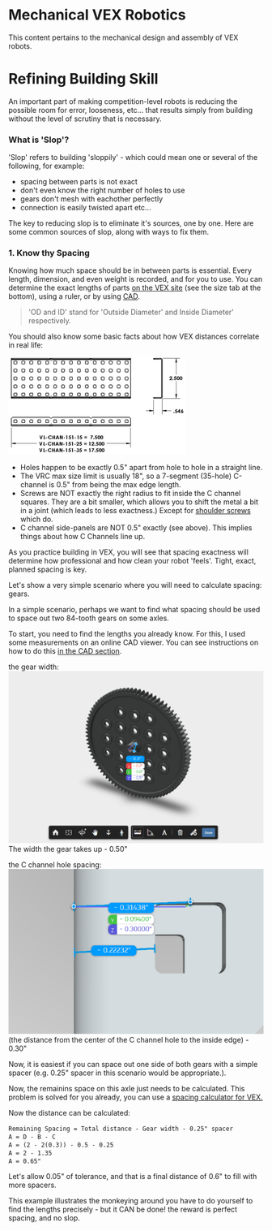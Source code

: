 # Mechanical VEX Robotics

This content pertains to the mechanical design and assembly of VEX robots.

# Refining Building Skill

An important part of making competition-level robots is reducing the possible room for error, looseness, etc... that results simply from building without the level of scrutiny that is necessary.

### What is 'Slop'?

'Slop' refers to building 'sloppily' - which could mean one or several of the following, for example:
- spacing between parts is not exact
- don't even know the right number of holes to use
- gears don't mesh with eachother perfectly
- connection is easily twisted apart
etc...

The key to reducing slop is to eliminate it's sources, one by one. Here are some common sources of slop, along with ways to fix them.

### 1. Know thy Spacing

Knowing how much space should be in between parts is essential. Every length, dimension, and even weight is recorded, and for you to use. You can determine the exact lengths of parts [on the VEX site](https://www.vexrobotics.com/shafts-and-hardware.html) (see the size tab at the bottom), using a ruler, or by using [CAD](cad.md).

> 'OD and ID' stand for 'Outside Diameter' and Inside Diameter' respectively.

You should also know some basic facts about how VEX distances correlate in real life:

![c channel spacing](_media/c-chan-spacing.jpg)

- Holes happen to be exactly 0.5" apart from hole to hole in a straight line.
- The VRC max size limit is usually 18", so a 7-segment (35-hole) C-channel is 0.5" from being the max edge length.
- Screws are NOT exactly the right radius to fit inside the C channel squares. They are a bit smaller, which allows you to shift the metal a bit in a joint (which leads to less exactness.) Except for [shoulder screws](https://www.vexrobotics.com/all-screws.html) which do.
- C channel side-panels are NOT 0.5" exactly (see above). This implies things about how C Channels line up.

As you practice building in VEX, you will see that spacing exactness will determine how professional and how clean your robot 'feels'. Tight, exact, planned spacing is key.

Let's show a very simple scenario where you will need to calculate spacing: gears.

In a simple scenario, perhaps we want  to find what spacing should be used to space out two 84-tooth gears on some axles.

To start, you need to find the lengths you already know. For this, I used some measurements on an online CAD viewer. You can see instructions on how to do this [in the CAD section](cad.md).

the gear width:
![gearpic](_media/gearview.png)
The width the gear takes up - 0.50"

the C channel hole spacing: 
![cchanpic](_media/c-channel-dimension.PNG)
(the distance from the center of the C channel hole to the inside edge) - 0.30"

Now, it is easiest if you can space out one side of both gears with a simple spacer (e.g. 0.25" spacer in this scenario would be appropriate.).

Now, the remainins space on this axle just needs to be calculated. This problem is solved for you already, you can use a [spacing calculator for VEX.](https://canyonturtle.github.io/spacing-calc)

Now the distance can be calculated: 

```
Remaining Spacing = Total distance - Gear width - 0.25" spacer
A = D - B - C
A = (2 - 2(0.3)) - 0.5 - 0.25
A = 2 - 1.35
A = 0.65"
```

Let's allow 0.05" of tolerance, and that is a final distance of 0.6" to fill with more spacers.

This example illustrates the monkeying around you have to do yourself to find the lengths precisely - but it CAN be done! the reward is perfect spacing, and no slop.